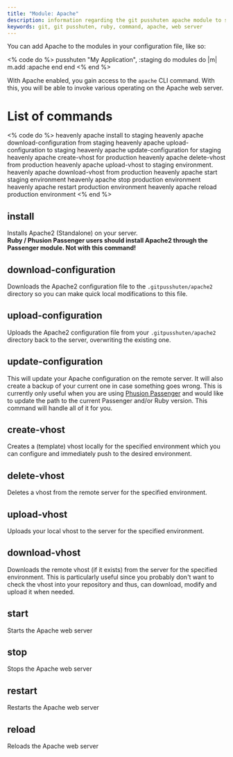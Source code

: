 ```yaml
---
title: "Module: Apache"
description: information regarding the git pusshuten apache module to setup a full apache web server environment
keywords: git, git pusshuten, ruby, command, apache, web server
---
```


You can add Apache to the modules in your configuration file, like so:

<% code do %>
pusshuten "My Application", :staging do
  modules do |m|
    m.add :apache
  end
end
<% end %>

With Apache enabled, you gain access to the `apache` CLI command. With this, you will be able to invoke various operating on the Apache web server.

List of commands
================

<% code do %>
heavenly apache install to staging
heavenly apache download-configuration from staging
heavenly apache upload-configuration to staging
heavenly apache update-configuration for staging
heavenly apache create-vhost for production
heavenly apache delete-vhost from production
heavenly apache upload-vhost to staging environment.
heavenly apache download-vhost from production
heavenly apache start staging environment
heavenly apache stop production environment
heavenly apache restart production environment
heavenly apache reload production environment
<% end %>


install
-------

Installs Apache2 (Standalone) on your server.  
**Ruby / Phusion Passenger users should install Apache2 through the Passenger module. Not with this command!**


download-configuration
----------------------

Downloads the Apache2 configuration file to the `.gitpusshuten/apache2` directory so you can make quick local modifications to this file.


upload-configuration
----------------------

Uploads the Apache2 configuration file from your `.gitpusshuten/apache2` directory back to the server, overwriting the existing one.


update-configuration
--------------------

This will update your Apache configuration on the remote server. It will also create a backup of your current one in case something goes wrong. This is currently only useful when you are using [Phusion Passenger](/documentation/modules/passenger/) and would like to update the path to the current Passenger and/or Ruby version. This command will handle all of it for you.


create-vhost
------------

Creates a (template) vhost locally for the specified environment which you can configure and immediately push to the desired environment.


delete-vhost
------------

Deletes a vhost from the remote server for the specified environment.


upload-vhost
------------

Uploads your local vhost to the server for the specified environment.


download-vhost
--------------

Downloads the remote vhost (if it exists) from the server for the specified environment.
This is particularly useful since you probably don't want to check the vhost into your repository and thus, can download, modify and upload it when needed.


start
-----

Starts the Apache web server


stop
----

Stops the Apache web server


restart
-------

Restarts the Apache web server


reload
------

Reloads the Apache web server